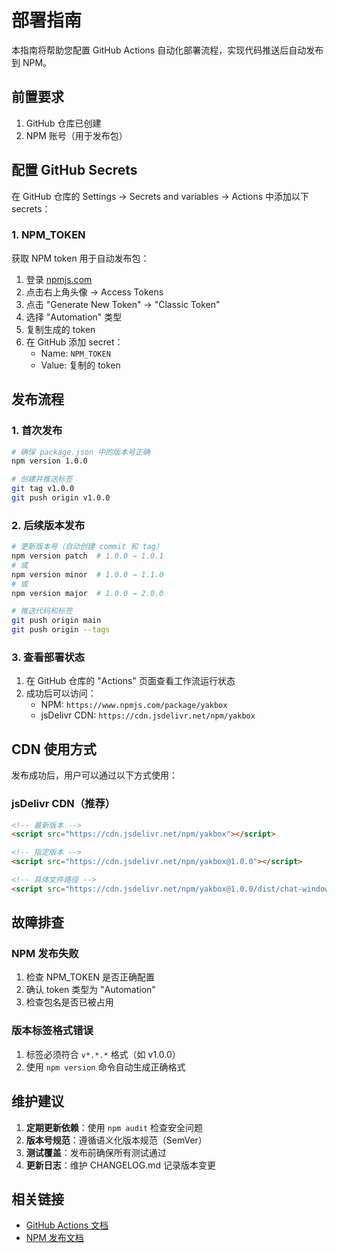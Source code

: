 # 部署指南

本指南将帮助您配置 GitHub Actions 自动化部署流程，实现代码推送后自动发布到 NPM。

## 前置要求

1. GitHub 仓库已创建
2. NPM 账号（用于发布包）

## 配置 GitHub Secrets

在 GitHub 仓库的 Settings → Secrets and variables → Actions 中添加以下 secrets：

### 1. NPM_TOKEN

获取 NPM token 用于自动发布包：

1. 登录 [npmjs.com](https://www.npmjs.com/)
2. 点击右上角头像 → Access Tokens
3. 点击 "Generate New Token" → "Classic Token"
4. 选择 "Automation" 类型
5. 复制生成的 token
6. 在 GitHub 添加 secret：
   - Name: `NPM_TOKEN`
   - Value: 复制的 token

## 发布流程

### 1. 首次发布

```bash
# 确保 package.json 中的版本号正确
npm version 1.0.0

# 创建并推送标签
git tag v1.0.0
git push origin v1.0.0
```

### 2. 后续版本发布

```bash
# 更新版本号（自动创建 commit 和 tag）
npm version patch  # 1.0.0 → 1.0.1
# 或
npm version minor  # 1.0.0 → 1.1.0
# 或
npm version major  # 1.0.0 → 2.0.0

# 推送代码和标签
git push origin main
git push origin --tags
```

### 3. 查看部署状态

1. 在 GitHub 仓库的 "Actions" 页面查看工作流运行状态
2. 成功后可以访问：
   - NPM: `https://www.npmjs.com/package/yakbox`
   - jsDelivr CDN: `https://cdn.jsdelivr.net/npm/yakbox`

## CDN 使用方式

发布成功后，用户可以通过以下方式使用：

### jsDelivr CDN（推荐）

```html
<!-- 最新版本 -->
<script src="https://cdn.jsdelivr.net/npm/yakbox"></script>

<!-- 指定版本 -->
<script src="https://cdn.jsdelivr.net/npm/yakbox@1.0.0"></script>

<!-- 具体文件路径 -->
<script src="https://cdn.jsdelivr.net/npm/yakbox@1.0.0/dist/chat-window.umd.js"></script>
```

## 故障排查

### NPM 发布失败

1. 检查 NPM_TOKEN 是否正确配置
2. 确认 token 类型为 "Automation"
3. 检查包名是否已被占用

### 版本标签格式错误

1. 标签必须符合 `v*.*.*` 格式（如 v1.0.0）
2. 使用 `npm version` 命令自动生成正确格式

## 维护建议

1. **定期更新依赖**：使用 `npm audit` 检查安全问题
2. **版本号规范**：遵循语义化版本规范（SemVer）
3. **测试覆盖**：发布前确保所有测试通过
4. **更新日志**：维护 CHANGELOG.md 记录版本变更

## 相关链接

- [GitHub Actions 文档](https://docs.github.com/en/actions)
- [NPM 发布文档](https://docs.npmjs.com/cli/v8/commands/npm-publish)
